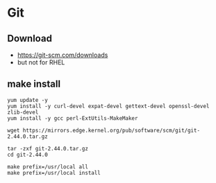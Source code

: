 # Git


## Download
- https://git-scm.com/downloads
- but not for RHEL


## make install

```shell
yum update -y
yum install -y curl-devel expat-devel gettext-devel openssl-devel zlib-devel
yum install -y gcc perl-ExtUtils-MakeMaker

wget https://mirrors.edge.kernel.org/pub/software/scm/git/git-2.44.0.tar.gz

tar -zxf git-2.44.0.tar.gz
cd git-2.44.0

make prefix=/usr/local all
make prefix=/usr/local install

```
